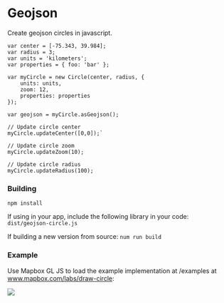 # Geojson

Create geojson circles in javascript.

```
var center = [-75.343, 39.984];
var radius = 3;
var units = 'kilometers';
var properties = { foo: 'bar' };

var myCircle = new Circle(center, radius, {
    units: units,
    zoom: 12,
    properties: properties
});

var geojson = myCircle.asGeojson();

// Update circle center
myCircle.updateCenter([0,0]);`

// Update circle zoom
myCircle.updateZoom(10);

// Update circle radius
myCircle.updateRadius(100);

```

### Building

`npm install`

If using in your app, include the following library in your code:
`dist/geojson-circle.js`

If building a new version from source:
`num run build`

### Example

Use Mapbox GL JS to load the example implementation at /examples at www.mapbox.com/labs/draw-circle:

![](https://cl.ly/2W1t2M3N3g1C/download/Screen%20Recording%202017-08-17%20at%2002.46%20PM.gif)
